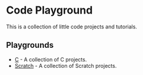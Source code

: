 # Code Playground

This is a collection of little code projects and tutorials.

## Playgrounds

- [C](./c/README.md) - A collection of C projects.
- [Scratch](./scratch/README.md) - A collection of Scratch projects.
